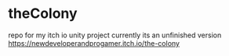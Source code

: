 # theColony
repo for my itch io unity project
currently its an unfinished version
https://newdeveloperandprogamer.itch.io/the-colony
